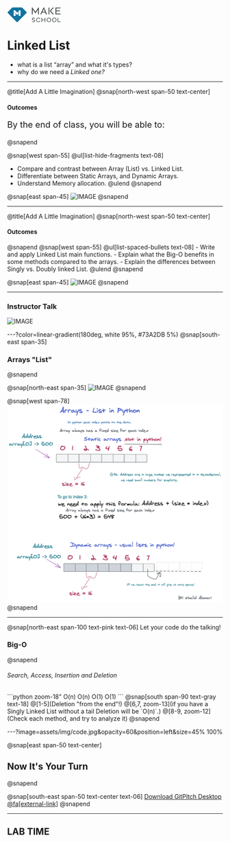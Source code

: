 <a target="_blank" href="https://www.makeschool.com/"><img src="logo-grey.png" width = "25%" align="left"></a>
<br><br>
# Linked List
- what is a list “array” and what it's types?
- why do we need a _Linked one?_
---
@title[Add A Little Imagination]
@snap[north-west span-50 text-center]
#### Outcomes
<p align="left" style="font-size:8px"></p>
<p align="left" style="font-size:20px"> By the end of class, you will be able to:</p>
@snapend

@snap[west span-55]
@ul[list-hide-fragments text-08]
- Compare and contrast between Array (List) vs. Linked List.
- Differentiate between Static Arrays, and Dynamic Arrays.
- Understand Memory allocation.
@ulend
@snapend

@snap[east span-45]
![IMAGE](assets/img/conference.png)
@snapend

---
@title[Add A Little Imagination]
@snap[north-west span-50 text-center]
#### Outcomes
<p align="left" style="font-size:11px"></p>
@snapend
@snap[west span-55]
@ul[list-spaced-bullets text-08]
- Write and apply Linked List main functions.
- Explain what the Big-O benefits in some methods compared to the arrays.
- Explain the differences between Singly vs. Doubly linked List. 
@ulend
@snapend

@snap[east span-45]
![IMAGE](assets/img/conference.png)
@snapend

---
### Instructor Talk
![IMAGE](assets/img/presentation.png)

---?color=linear-gradient(180deg, white 95%, #73A2DB 5%)
@snap[south-east span-35]
### Arrays "List"
@snapend

@snap[north-east span-35]
![IMAGE](assets/img/presentation.png)
@snapend

@snap[west span-78]
![IMAGE](assets/img/Arrays-List)
@snapend

---
@snap[north-east span-100 text-pink text-06]
Let your code do the talking!
### Big-O
@snapend

<h6 align="left">Search, Access, Insertion and Deletion</h6>
```python zoom-18"
O(n)	O(n)	O(1)	O(1)
```
@snap[south span-90 text-gray text-18]
@[1-5](Deletion "from the end"!)
@[6,7, zoom-13](if you have a Singly Linked List without a tail Deletion will be `O(n)`.)
@[8-9, zoom-12](Check each method, and try to analyze it)
@snapend


---?image=assets/img/code.jpg&opacity=60&position=left&size=45% 100%

@snap[east span-50 text-center]
## Now It's **Your** Turn
@snapend

@snap[south-east span-50 text-center text-06]
[Download GitPitch Desktop @fa[external-link]](https://gitpitch.com/docs/getting-started/tutorial/)
@snapend

---
LAB TIME
---
